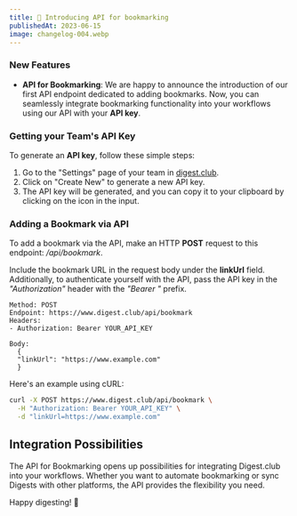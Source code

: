 ```yaml
---
title: 🚀 Introducing API for bookmarking
publishedAt: 2023-06-15
image: changelog-004.webp
---
```


### New Features

- **API for Bookmarking**: We are happy to announce the introduction of our first API endpoint dedicated to adding bookmarks. Now, you can seamlessly integrate bookmarking functionality into your workflows using our API with your **API key**.

### Getting your Team's API Key

To generate an **API key**, follow these simple steps:

1. Go to the "Settings" page of your team in [digest.club](https://digest.club/).
2. Click on "Create New" to generate a new API key.
3. The API key will be generated, and you can copy it to your clipboard by clicking on the icon in the input.

### Adding a Bookmark via API

To add a bookmark via the API, make an HTTP **POST** request to this endpoint: _/api/bookmark_.

Include the bookmark URL in the request body under the **linkUrl** field. Additionally, to authenticate yourself with the API, pass the API key in the _"Authorization"_ header with the _"Bearer "_ prefix.

```
Method: POST
Endpoint: https://www.digest.club/api/bookmark
Headers:
- Authorization: Bearer YOUR_API_KEY

Body:
  {
  "linkUrl": "https://www.example.com"
  }
```

Here's an example using cURL:

```bash
curl -X POST https://www.digest.club/api/bookmark \
  -H "Authorization: Bearer YOUR_API_KEY" \
  -d "linkUrl=https://www.example.com"
```

## Integration Possibilities

The API for Bookmarking opens up possibilities for integrating Digest.club into your workflows. Whether you want to automate bookmarking or sync Digests with other platforms, the API provides the flexibility you need.

Happy digesting! 🚀
